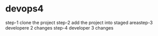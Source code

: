 # devops4
step-1 clone the project
step-2 add the project into staged areastep-3 developere 2 changes
step-4 developer  3 changes
